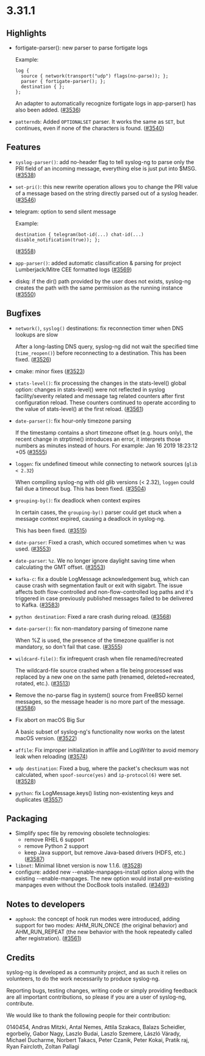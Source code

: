 3.31.1
======

## Highlights

 * fortigate-parser(): new parser to parse fortigate logs

   Example:
   ```
   log {
     source { network(transport("udp") flags(no-parse)); };
     parser { fortigate-parser(); };
     destination { };
   };
   ```

   An adapter to automatically recognize fortigate logs in app-parser() has
   also been added.
   ([#3536](https://github.com/syslog-ng/syslog-ng/pull/3536))

 * `patterndb`: Added `OPTIONALSET` parser. It works the same as `SET`, but continues, even if none of the
   characters is found.
   ([#3540](https://github.com/syslog-ng/syslog-ng/pull/3540))

## Features

 * `syslog-parser()`: add no-header flag to tell syslog-ng to parse only the
   PRI field of an incoming message, everything else is just put into $MSG.
   ([#3538](https://github.com/syslog-ng/syslog-ng/pull/3538))
 * `set-pri()`: this new rewrite operation allows you to change the PRI value
   of a message based on the string directly parsed out of a syslog header.
   ([#3546](https://github.com/syslog-ng/syslog-ng/pull/3546))
 * telegram: option to send silent message
   
   Example:
   
   ```
   destination { telegram(bot-id(...) chat-id(...) disable_notification(true)); };
   ```
   ([#3558](https://github.com/syslog-ng/syslog-ng/pull/3558))
 * `app-parser()`: added automatic classification & parsing for project Lumberjack/Mitre CEE formatted logs
   ([#3569](https://github.com/syslog-ng/syslog-ng/pull/3569))
 * diskq: if the dir() path provided by the user does not exists, syslog-ng creates the path with the same permission as the running instance
   ([#3550](https://github.com/syslog-ng/syslog-ng/pull/3550))

## Bugfixes

 * `network()`, `syslog()` destinations: fix reconnection timer when DNS lookups are slow
   
   After a long-lasting DNS query, syslog-ng did not wait the specified time (`time_reopen()`)
   before reconnecting to a destination. This has been fixed.
   ([#3526](https://github.com/syslog-ng/syslog-ng/pull/3526))
 * cmake: minor fixes
   ([#3523](https://github.com/syslog-ng/syslog-ng/pull/3523))
 * `stats-level()`: fix processing the changes in the stats-level() global
   option: changes in stats-level() were not reflected in syslog
   facility/severity related and message tag related counters after first
   configuration reload. These counters continued to operate according to the
   value of stats-level() at the first reload.
   ([#3561](https://github.com/syslog-ng/syslog-ng/pull/3561))
 * `date-parser()`: fix hour-only timezone parsing
   
   If the timestamp contains a short timezone offset (e.g. hours only), the
   recent change in strptime() introduces an error, it interprets those
   numbers as minutes instead of hours. For example: Jan 16 2019 18:23:12 +05
   ([#3555](https://github.com/syslog-ng/syslog-ng/pull/3555))
 * `loggen`: fix undefined timeout while connecting to network sources (`glib < 2.32`)
   
   When compiling syslog-ng with old glib versions (< 2.32), `loggen` could fail due a timeout bug.
   This has been fixed.
   ([#3504](https://github.com/syslog-ng/syslog-ng/pull/3504))
 * `grouping-by()`: fix deadlock when context expires
   
   In certain cases, the `grouping-by()` parser could get stuck when a message
   context expired, causing a deadlock in syslog-ng.
   
   This has been fixed.
   ([#3515](https://github.com/syslog-ng/syslog-ng/pull/3515))
 * `date-parser`: Fixed a crash, which occured sometimes when `%z` was used.
   ([#3553](https://github.com/syslog-ng/syslog-ng/pull/3553))
 * `date-parser`: `%z`. We no longer ignore daylight saving time when calculating the GMT offset.
   ([#3553](https://github.com/syslog-ng/syslog-ng/pull/3553))
 * `kafka-c`: fix a double LogMessage acknowledgement bug, which can cause crash with segmentation fault or exit with sigabrt. The issue affects both flow-controlled and non-flow-controlled log paths and it's triggered in case previously published messages failed to be delivered to Kafka.
   ([#3583](https://github.com/syslog-ng/syslog-ng/pull/3583))
 * `python destination`: Fixed a rare crash during reload.
   ([#3568](https://github.com/syslog-ng/syslog-ng/pull/3568))
 * `date-parser()`: fix non-mandatory parsing of timezone name
   
   When %Z is used, the presence of the timezone qualifier is not mandatory,
   so don't fail that case.
   ([#3555](https://github.com/syslog-ng/syslog-ng/pull/3555))
 * `wildcard-file()`: fix infrequent crash when file renamed/recreated
   
   The wildcard-file source crashed when a file being processed was replaced by
   a new one on the same path (renamed, deleted+recreated, rotated, etc.).
   ([#3513](https://github.com/syslog-ng/syslog-ng/pull/3513))
 * Remove the no-parse flag in system() source from FreeBSD kernel 
   messages, so the message header is no more part of the message.
   ([#3586](https://github.com/syslog-ng/syslog-ng/pull/3586))
 * Fix abort on macOS Big Sur
   
   A basic subset of syslog-ng's functionality now works on the latest macOS version.
   ([#3522](https://github.com/syslog-ng/syslog-ng/pull/3522))
 * `affile`: Fix improper initialization in affile and LogWriter to avoid memory leak when reloading
   ([#3574](https://github.com/syslog-ng/syslog-ng/pull/3574))
 * `udp destination`: Fixed a bug, where the packet's checksum was not calculated,
   when `spoof-source(yes)` and `ip-protocol(6)` were set.
   ([#3528](https://github.com/syslog-ng/syslog-ng/pull/3528))
 * `python`: fix LogMessage.keys() listing non-existenting keys and duplicates
   ([#3557](https://github.com/syslog-ng/syslog-ng/pull/3557))

## Packaging

 * Simplify spec file by removing obsolete technologies:
   - remove RHEL 6 support
   - remove Python 2 support
   - keep Java support, but remove Java-based drivers (HDFS, etc.)
   ([#3587](https://github.com/syslog-ng/syslog-ng/pull/3587))
 * `libnet`: Minimal libnet version is now 1.1.6.
   ([#3528](https://github.com/syslog-ng/syslog-ng/pull/3528))
 * configure: added new --enable-manpages-install option along with the
   existing --enable-manpages. The new option would install pre-existing
   manpages even without the DocBook tools installed.
   ([#3493](https://github.com/syslog-ng/syslog-ng/pull/3493))

## Notes to developers

 * `apphook`: the concept of hook run modes were introduced, adding support for
   two modes: AHM_RUN_ONCE (the original behavior) and AHM_RUN_REPEAT (the new
   behavior with the hook repeatedly called after registration).
   ([#3561](https://github.com/syslog-ng/syslog-ng/pull/3561))

## Credits

syslog-ng is developed as a community project, and as such it relies
on volunteers, to do the work necessarily to produce syslog-ng.

Reporting bugs, testing changes, writing code or simply providing
feedback are all important contributions, so please if you are a user
of syslog-ng, contribute.

We would like to thank the following people for their contribution:

0140454, Andras Mitzki, Antal Nemes, Attila Szakacs, Balazs Scheidler,
egorbeliy, Gabor Nagy, Laszlo Budai, Laszlo Szemere, László Várady,
Michael Ducharme, Norbert Takacs, Peter Czanik, Peter Kokai, Pratik raj,
Ryan Faircloth, Zoltan Pallagi
